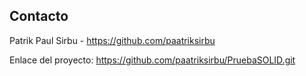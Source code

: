 ## Contacto

Patrik Paul Sirbu - https://github.com/paatriksirbu

Enlace del proyecto: https://github.com/paatriksirbu/PruebaSOLID.git